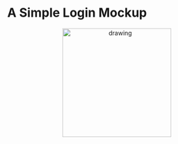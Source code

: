# A Simple Login Mockup

<p align="center">
  <img src="https://github.com/oliveirahugo68/hcp-mobile/blob/master/HcpMobileApp/demo.png" alt="drawing" width="250"/>
</p>
